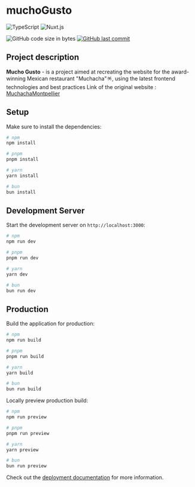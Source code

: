 # muchoGusto

![TypeScript](https://img.shields.io/badge/TypeScript-007ACC?style=for-the-badge&logo=typescript&logoColor=white)
![Nuxt.js](https://img.shields.io/badge/Nuxt.js-35495E?style=for-the-badge&logo=vue.js&logoColor=4FC08D)

![GitHub code size in bytes](https://img.shields.io/github/languages/code-size/jdasilvalima/muchoGusto?style=for-the-badge)
[![GitHub last commit](https://img.shields.io/github/last-commit/jdasilvalima/muchoGusto?style=for-the-badge)](https://github.com/jdasilvalima/muchoGusto/commits)

## Project description
**Mucho Gusto** - is a project aimed at recreating the website for the award-winning Mexican restaurant "Muchacha"🪅, using the latest frontend technologies and best practices 
Link of the original website : [MuchachaMontpellier](https://muchachamontpellier.fr/)

## Setup

Make sure to install the dependencies:

```bash
# npm
npm install

# pnpm
pnpm install

# yarn
yarn install

# bun
bun install
```

## Development Server

Start the development server on `http://localhost:3000`:

```bash
# npm
npm run dev

# pnpm
pnpm run dev

# yarn
yarn dev

# bun
bun run dev
```

## Production

Build the application for production:

```bash
# npm
npm run build

# pnpm
pnpm run build

# yarn
yarn build

# bun
bun run build
```

Locally preview production build:

```bash
# npm
npm run preview

# pnpm
pnpm run preview

# yarn
yarn preview

# bun
bun run preview
```

Check out the [deployment documentation](https://nuxt.com/docs/getting-started/deployment) for more information.
